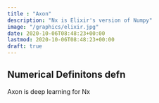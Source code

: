 ```yaml
---
title : "Axon"
description: "Nx is Elixir's version of Numpy"
image: "/graphics/elixir.jpg"
date: 2020-10-06T08:48:23+00:00
lastmod: 2020-10-06T08:48:23+00:00
draft: true
---
```



## Numerical Definitons defn 



Axon is deep learning for Nx